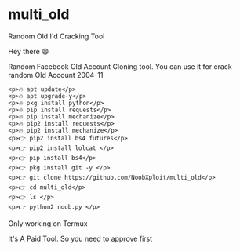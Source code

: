 # multi_old
Random Old I'd Cracking Tool

Hey there 😄

Random Facebook Old Account Cloning tool.
You can use it for crack random Old Account 2004-11

````
<p>🔥 apt update</p>
<p>🔥 apt upgrade-y</p>
<p>🔥 pkg install python</p>
<p>🔥 pip install requests</p>
<p>🔥 pip install mechanize</p>
<p>🔥 pip2 install requests</p>
<p>🔥 pip2 install mechanize</p>
<p>👉 pip2 install bs4 futures</p>
<p>👉 pip2 install lolcat </p>
<p>👉 pip install bs4</p>
<p>👉 pkg install git -y </p>
<p>👉 git clone https://github.com/NoobXploit/multi_old</p>
<p>👉 cd multi_old</p>
<p>👉 ls </p>
<p>👉 python2 noob.py </p>

````

Only working on Termux

It's A Paid Tool. So you need to approve first
